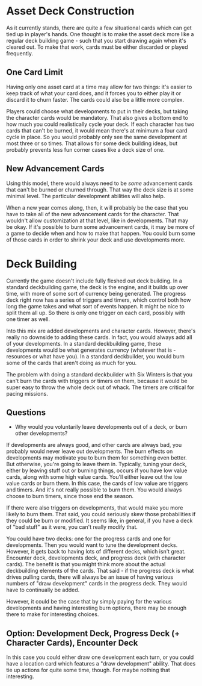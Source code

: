 # Asset Deck Construction

As it currently stands, there are quite a few situational cards which can get tied up in player's hands. One thought is to make the asset deck more like a regular deck building game - such that you start drawing again when it's cleared out. To make that work, cards must be either discarded or played frequently.

## One Card Limit

Having only one asset card at a time may allow for two things: it's easier to keep track of what your card does, and it forces you to either play it or discard it to churn faster. The cards could also be a little more complex.

Players could choose what developments to put in their decks, but taking the character cards would be mandatory. That also gives a bottom end to how much you could realistically cycle your deck. If each character has two cards that can't be burned, it would mean there's at minimum a four card cycle in place. So you would probably only see the same development at most three or so times. That allows for some deck building ideas, but probably prevents less fun corner cases like a deck size of one.

## New Advancement Cards

Using this model, there would always need to be *some* advancement cards that can't be burned or churned through. That way the deck size is at some minimal level. The particular development abilities will also help.

When a new year comes along, then, it will probably be the case that you have to take all of the new advancement cards for the character. That wouldn't allow customization at that level, like in developments. That may be okay. If it's possible to burn some advancement cards, it may be more of a game to decide when and how to make that happen. You could burn some of those cards in order to shrink your deck and use developments more.

# Deck Building

Currently the game doesn't include fully fleshed out deck building. In a standard deckbuilding game, the deck is the engine, and it builds up over time, with more of some sort of currency being generated. The progress deck right now has a series of triggers and timers, which control both how long the game takes and what sort of events happen. It might be nice to split them all up. So there is only one trigger on each card, possibly with one timer as well.

Into this mix are added developments and character cards. However, there's really no downside to adding these cards. In fact, you would always add all of your developments. In a standard deckbuilding game, these developments would be what generates currency (whatever that is - resources or what have you). In a standard deckbuilder, you would burn some of the cards that aren't doing as much for you.

The problem with doing a standard deckbuilder with Six Winters is that you can't burn the cards with triggers or timers on them, because it would be super easy to throw the whole deck out of whack. The timers are critical for pacing missions.

## Questions

* Why would you voluntarily leave developments out of a deck, or burn other developments?

If developments are always good, and other cards are always bad, you probably would never leave out developments. The burn effects on developments may motivate you to burn them for something even better. But otherwise, you're going to leave them in. Typically, tuning your deck, either by leaving stuff out or burning things, occurs if you have low value cards, along with some high value cards. You'll either leave out the low value cards or burn them. In this case, the cards of low value are triggers and timers. And it's not really possible to burn them. You would always choose to burn timers, since those end the season.

If there were also triggers on developments, that would make you more likely to burn them. That said, you could seriously skew those probabilities if they could be burn or modified. It seems like, in general, if you have a deck of "bad stuff" as it were, you can't really modify that.

You could have two decks: one for the progress cards and one for developments. Then you would want to tune the development decks. However, it gets back to having lots of different decks, which isn't great. Encounter deck, developments deck, and progress deck (with character cards). The benefit is that you might think more about the actual deckbuilding elements of the cards. That said - if the progress deck is what drives pulling cards, there will always be an issue of having various numbers of "draw development" cards in the progress deck. They would have to continually be added.

However, it could be the case that by simply paying for the various developments and having interesting burn options, there may be enough there to make for interesting choices.

## Option: Development Deck, Progress Deck (+ Character Cards), Encounter Deck

In this case you could either draw one development each turn, or you could have a location card which features a "draw development" ability. That does tie up actions for quite some time, though. For maybe nothing that interesting. 